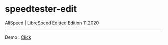 # speedtester-edit
AliSpeed | LibreSpeed Editted Edition 11.2020
<hr></hr>
Demo : <a href="https://alicangnll.github.io/speedtester-edit/">Click</a>
